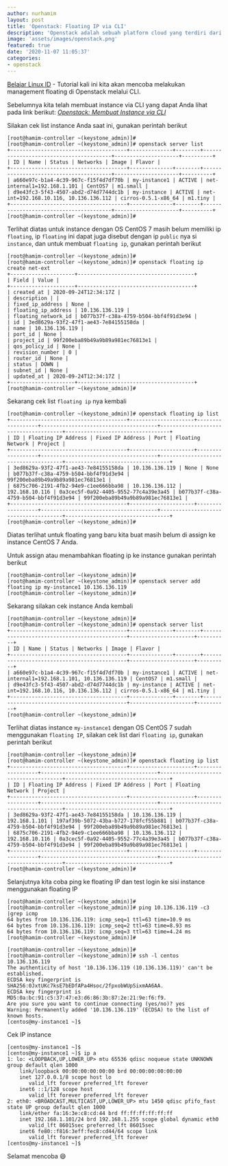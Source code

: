 ```yaml
---
author: nurhamim
layout: post
title: 'Openstack: Floating IP via CLI'
description: 'Openstack adalah sebuah platform cloud yang terdiri dari software open source untuk menjalankan Cloud IaaS (Infrastructure as a Service), baik untuk private ataupun public Cloud'
image: 'assets/images/openstack.png'
featured: true
date: '2020-11-07 11:05:37'
categories:
- openstack
---
```


[Belajar Linux ID](/) - Tutorial kali ini kita akan mencoba melakukan management floating di Openstack melalui CLI.

Sebelumnya kita telah membuat instance via CLI yang dapat Anda lihat pada link berikut: _[Openstack: Membuat Instance via CLI](/openstack-membuat-instance-via-cli/)_

Silakan cek list instance Anda saat ini, gunakan perintah berikut

<!--kg-card-begin: markdown-->

    [root@hamim-controller ~(keystone_admin)]#
    [root@hamim-controller ~(keystone_admin)]# openstack server list
    +--------------------------------------+--------------+--------+----------------------------------------+---------------------+----------+
    | ID | Name | Status | Networks | Image | Flavor |
    +--------------------------------------+--------------+--------+----------------------------------------+---------------------+----------+
    | a660e97c-b1a4-4c39-967c-f15f4d7df70b | my-instance1 | ACTIVE | net-internal1=192.168.1.101 | CentOS7 | m1.small |
    | d9e43fc3-5f43-4507-abd2-d74d7744dc1b | my-instance | ACTIVE | net-int=192.168.10.116, 10.136.136.112 | cirros-0.5.1-x86_64 | m1.tiny |
    +--------------------------------------+--------------+--------+----------------------------------------+---------------------+----------+
    [root@hamim-controller ~(keystone_admin)]#

<!--kg-card-end: markdown-->

Terlihat diatas untuk instance dengan OS CentOS 7 masih belum memiliki ip `floating`, ip `floating` ini dapat juga disebut dengan ip `public` nya si `instance`, dan untuk membuat `floating ip`, gunakan perintah berikut

<!--kg-card-begin: markdown-->

    [root@hamim-controller ~(keystone_admin)]#
    [root@hamim-controller ~(keystone_admin)]# openstack floating ip create net-ext
    +---------------------+--------------------------------------+
    | Field | Value |
    +---------------------+--------------------------------------+
    | created_at | 2020-09-24T12:34:17Z |
    | description | |
    | fixed_ip_address | None |
    | floating_ip_address | 10.136.136.119 |
    | floating_network_id | b077b37f-c38a-4759-b504-bbf4f91d3e94 |
    | id | 3ed8629a-93f2-47f1-ae43-7e84155158da |
    | name | 10.136.136.119 |
    | port_id | None |
    | project_id | 99f200eba89b49a9b89a981ec76813e1 |
    | qos_policy_id | None |
    | revision_number | 0 |
    | router_id | None |
    | status | DOWN |
    | subnet_id | None |
    | updated_at | 2020-09-24T12:34:17Z |
    +---------------------+--------------------------------------+
    [root@hamim-controller ~(keystone_admin)]#

<!--kg-card-end: markdown-->

Sekarang cek list `floating ip` nya kembali

<!--kg-card-begin: markdown-->

    
    [root@hamim-controller ~(keystone_admin)]# openstack floating ip list
    +--------------------------------------+---------------------+------------------+--------------------------------------+--------------------------------------+----------------------------------+
    | ID | Floating IP Address | Fixed IP Address | Port | Floating Network | Project |
    +--------------------------------------+---------------------+------------------+--------------------------------------+--------------------------------------+----------------------------------+
    | 3ed8629a-93f2-47f1-ae43-7e84155158da | 10.136.136.119 | None | None | b077b37f-c38a-4759-b504-bbf4f91d3e94 | 99f200eba89b49a9b89a981ec76813e1 |
    | 6875c706-2191-4fb2-94e9-c1ee666bba98 | 10.136.136.112 | 192.168.10.116 | 0a3cec5f-0a92-4405-9552-77c4a39e3a45 | b077b37f-c38a-4759-b504-bbf4f91d3e94 | 99f200eba89b49a9b89a981ec76813e1 |
    +--------------------------------------+---------------------+------------------+--------------------------------------+--------------------------------------+----------------------------------+
    [root@hamim-controller ~(keystone_admin)]#

<!--kg-card-end: markdown-->

Diatas terlihat untuk floating yang baru kita buat masih belum di assign ke instance CentOS 7 Anda.

Untuk assign atau menambahkan floating ip ke instance gunakan perintah berikut

<!--kg-card-begin: markdown-->

    [root@hamim-controller ~(keystone_admin)]#
    [root@hamim-controller ~(keystone_admin)]# openstack server add floating ip my-instance1 10.136.136.119
    [root@hamim-controller ~(keystone_admin)]#

<!--kg-card-end: markdown-->

Sekarang silakan cek instance Anda kembali

<!--kg-card-begin: markdown-->

    [root@hamim-controller ~(keystone_admin)]#
    [root@hamim-controller ~(keystone_admin)]# openstack server list
    +--------------------------------------+--------------+--------+---------------------------------------------+---------------------+----------+
    | ID | Name | Status | Networks | Image | Flavor |
    +--------------------------------------+--------------+--------+---------------------------------------------+---------------------+----------+
    | a660e97c-b1a4-4c39-967c-f15f4d7df70b | my-instance1 | ACTIVE | net-internal1=192.168.1.101, 10.136.136.119 | CentOS7 | m1.small |
    | d9e43fc3-5f43-4507-abd2-d74d7744dc1b | my-instance | ACTIVE | net-int=192.168.10.116, 10.136.136.112 | cirros-0.5.1-x86_64 | m1.tiny |
    +--------------------------------------+--------------+--------+---------------------------------------------+---------------------+----------+
    [root@hamim-controller ~(keystone_admin)]#

<!--kg-card-end: markdown-->

Terlihat diatas instance `my-instance1` dengan OS CentOS 7 sudah menggunakan `floating IP`, silakan cek list dari `floating ip`, gunakan perintah berikut

<!--kg-card-begin: markdown-->

    [root@hamim-controller ~(keystone_admin)]#
    [root@hamim-controller ~(keystone_admin)]# openstack floating ip list
    +--------------------------------------+---------------------+------------------+--------------------------------------+--------------------------------------+----------------------------------+
    | ID | Floating IP Address | Fixed IP Address | Port | Floating Network | Project |
    +--------------------------------------+---------------------+------------------+--------------------------------------+--------------------------------------+----------------------------------+
    | 3ed8629a-93f2-47f1-ae43-7e84155158da | 10.136.136.119 | 192.168.1.101 | 197af39b-5072-43ba-b727-178fcf55b881 | b077b37f-c38a-4759-b504-bbf4f91d3e94 | 99f200eba89b49a9b89a981ec76813e1 |
    | 6875c706-2191-4fb2-94e9-c1ee666bba98 | 10.136.136.112 | 192.168.10.116 | 0a3cec5f-0a92-4405-9552-77c4a39e3a45 | b077b37f-c38a-4759-b504-bbf4f91d3e94 | 99f200eba89b49a9b89a981ec76813e1 |
    +--------------------------------------+---------------------+------------------+--------------------------------------+--------------------------------------+----------------------------------+
    [root@hamim-controller ~(keystone_admin)]#

<!--kg-card-end: markdown-->

Selanjutnya kita coba ping ke floating IP dan test login ke sisi instance menggunakan floating IP

<!--kg-card-begin: markdown-->

    [root@hamim-controller ~(keystone_admin)]#
    [root@hamim-controller ~(keystone_admin)]# ping 10.136.136.119 -c3 |grep icmp
    64 bytes from 10.136.136.119: icmp_seq=1 ttl=63 time=10.9 ms
    64 bytes from 10.136.136.119: icmp_seq=2 ttl=63 time=8.93 ms
    64 bytes from 10.136.136.119: icmp_seq=3 ttl=63 time=4.24 ms
    [root@hamim-controller ~(keystone_admin)]#
    
    [root@hamim-controller ~(keystone_admin)]#
    [root@hamim-controller ~(keystone_admin)]# ssh -l centos 10.136.136.119
    The authenticity of host '10.136.136.119 (10.136.136.119)' can't be established.
    ECDSA key fingerprint is SHA256:0JxtUKc7ksE7bEDfAPa4Hsoc/2fpxobWUpSixmAA6AA.
    ECDSA key fingerprint is MD5:0a:bc:91:c5:37:47:e3:d6:86:3b:87:2e:21:9e:f6:f9.
    Are you sure you want to continue connecting (yes/no)? yes
    Warning: Permanently added '10.136.136.119' (ECDSA) to the list of known hosts.
    [centos@my-instance1 ~]$

<!--kg-card-end: markdown-->

Cek IP instance

<!--kg-card-begin: markdown-->

    [centos@my-instance1 ~]$
    [centos@my-instance1 ~]$ ip a
    1: lo: <LOOPBACK,UP,LOWER_UP> mtu 65536 qdisc noqueue state UNKNOWN group default qlen 1000
        link/loopback 00:00:00:00:00:00 brd 00:00:00:00:00:00
        inet 127.0.0.1/8 scope host lo
           valid_lft forever preferred_lft forever
        inet6 ::1/128 scope host
           valid_lft forever preferred_lft forever
    2: eth0: <BROADCAST,MULTICAST,UP,LOWER_UP> mtu 1450 qdisc pfifo_fast state UP group default qlen 1000
        link/ether fa:16:3e:c8:cd:44 brd ff:ff:ff:ff:ff:ff
        inet 192.168.1.101/24 brd 192.168.1.255 scope global dynamic eth0
           valid_lft 86015sec preferred_lft 86015sec
        inet6 fe80::f816:3eff:fec8:cd44/64 scope link
           valid_lft forever preferred_lft forever
    [centos@my-instance1 ~]$

<!--kg-card-end: markdown-->

Selamat mencoba 😄


